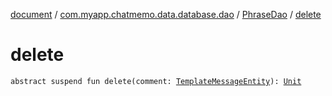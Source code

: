 [document](../../index.md) / [com.myapp.chatmemo.data.database.dao](../index.md) / [PhraseDao](index.md) / [delete](./delete.md)

# delete

`abstract suspend fun delete(comment: `[`TemplateMessageEntity`](../../com.myapp.chatmemo.data.database.entity/-template-message-entity/index.md)`): `[`Unit`](https://kotlinlang.org/api/latest/jvm/stdlib/kotlin/-unit/index.html)